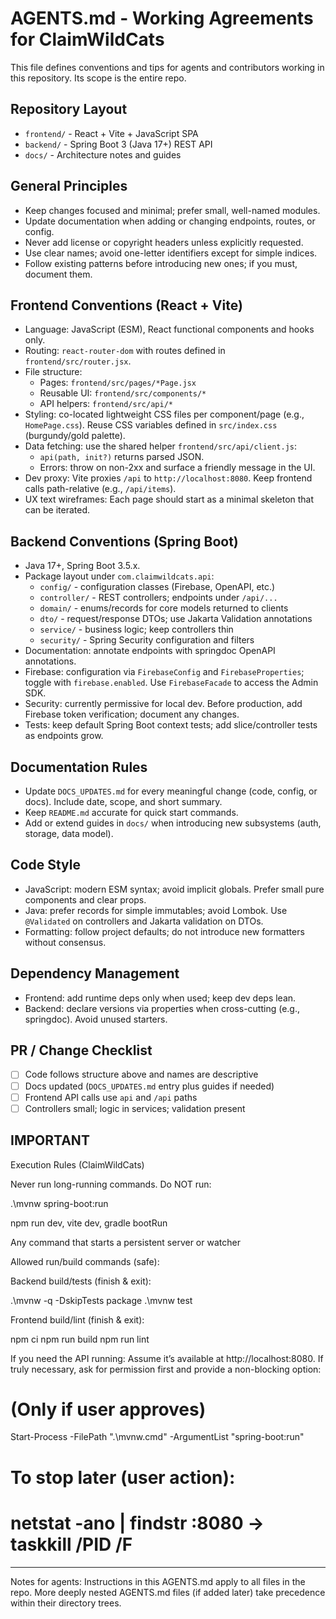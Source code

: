 # AGENTS.md - Working Agreements for ClaimWildCats

This file defines conventions and tips for agents and contributors working in this repository. Its scope is the entire repo.

## Repository Layout

- `frontend/` - React + Vite + JavaScript SPA
- `backend/` - Spring Boot 3 (Java 17+) REST API
- `docs/` - Architecture notes and guides

## General Principles

- Keep changes focused and minimal; prefer small, well-named modules.
- Update documentation when adding or changing endpoints, routes, or config.
- Never add license or copyright headers unless explicitly requested.
- Use clear names; avoid one-letter identifiers except for simple indices.
- Follow existing patterns before introducing new ones; if you must, document them.

## Frontend Conventions (React + Vite)

- Language: JavaScript (ESM), React functional components and hooks only.
- Routing: `react-router-dom` with routes defined in `frontend/src/router.jsx`.
- File structure:
  - Pages: `frontend/src/pages/*Page.jsx`
  - Reusable UI: `frontend/src/components/*`
  - API helpers: `frontend/src/api/*`
- Styling: co-located lightweight CSS files per component/page (e.g., `HomePage.css`). Reuse CSS variables defined in `src/index.css` (burgundy/gold palette).
- Data fetching: use the shared helper `frontend/src/api/client.js`:
  - `api(path, init?)` returns parsed JSON.
  - Errors: throw on non-2xx and surface a friendly message in the UI.
- Dev proxy: Vite proxies `/api` to `http://localhost:8080`. Keep frontend calls path-relative (e.g., `/api/items`).
- UX text wireframes: Each page should start as a minimal skeleton that can be iterated.

## Backend Conventions (Spring Boot)

- Java 17+, Spring Boot 3.5.x.
- Package layout under `com.claimwildcats.api`:
  - `config/` - configuration classes (Firebase, OpenAPI, etc.)
  - `controller/` - REST controllers; endpoints under `/api/...`
  - `domain/` - enums/records for core models returned to clients
  - `dto/` - request/response DTOs; use Jakarta Validation annotations
  - `service/` - business logic; keep controllers thin
  - `security/` - Spring Security configuration and filters
- Documentation: annotate endpoints with springdoc OpenAPI annotations.
- Firebase: configuration via `FirebaseConfig` and `FirebaseProperties`; toggle with `firebase.enabled`. Use `FirebaseFacade` to access the Admin SDK.
- Security: currently permissive for local dev. Before production, add Firebase token verification; document any changes.
- Tests: keep default Spring Boot context tests; add slice/controller tests as endpoints grow.

## Documentation Rules

- Update `DOCS_UPDATES.md` for every meaningful change (code, config, or docs). Include date, scope, and short summary.
- Keep `README.md` accurate for quick start commands.
- Add or extend guides in `docs/` when introducing new subsystems (auth, storage, data model).

## Code Style

- JavaScript: modern ESM syntax; avoid implicit globals. Prefer small pure components and clear props.
- Java: prefer records for simple immutables; avoid Lombok. Use `@Validated` on controllers and Jakarta validation on DTOs.
- Formatting: follow project defaults; do not introduce new formatters without consensus.

## Dependency Management

- Frontend: add runtime deps only when used; keep dev deps lean.
- Backend: declare versions via properties when cross-cutting (e.g., springdoc). Avoid unused starters.

## PR / Change Checklist

- [ ] Code follows structure above and names are descriptive
- [ ] Docs updated (`DOCS_UPDATES.md` entry plus guides if needed)
- [ ] Frontend API calls use `api` and `/api` paths
- [ ] Controllers small; logic in services; validation present

## IMPORTANT
Execution Rules (ClaimWildCats)

Never run long-running commands.
Do NOT run:

.\mvnw spring-boot:run

npm run dev, vite dev, gradle bootRun

Any command that starts a persistent server or watcher

Allowed run/build commands (safe):

Backend build/tests (finish & exit):

.\mvnw -q -DskipTests package
.\mvnw test


Frontend build/lint (finish & exit):

npm ci
npm run build
npm run lint


If you need the API running:
Assume it’s available at http://localhost:8080.
If truly necessary, ask for permission first and provide a non-blocking option:

# (Only if user approves)
Start-Process -FilePath ".\mvnw.cmd" -ArgumentList "spring-boot:run"
# To stop later (user action):
#   netstat -ano | findstr :8080  -> taskkill /PID <PID> /F

---

Notes for agents: Instructions in this AGENTS.md apply to all files in the repo. More deeply nested AGENTS.md files (if added later) take precedence within their directory trees.
